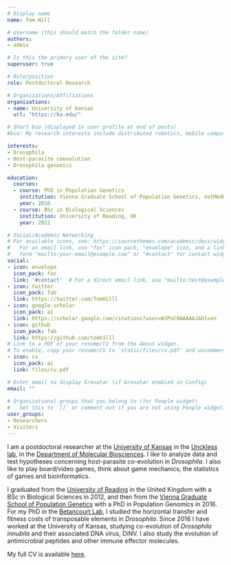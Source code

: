 ```yaml
---
# Display name
name: Tom Hill

# Username (this should match the folder name)
authors:
- admin

# Is this the primary user of the site?
superuser: true

# Role/position
role: Postdoctoral Research

# Organizations/Affiliations
organizations:
- name: University of Kansas
  url: "https://ku.edu/"

# Short bio (displayed in user profile at end of posts)
#bio: My research interests include distributed robotics, mobile computing and programmable matter.

interests:
- Drosophila
- Host-parasite coevolution
- Drosophila genomics

education:
  courses:
  - course: PhD in Population Genetics
    institution: Vienna Graduate School of Population Genetics, VetMedUni Vienna, Austria
    year: 2016
  - course: BSc in Biological Sciences
    institution: University of Reading, UK
    year: 2012

# Social/Academic Networking
# For available icons, see: https://sourcethemes.com/academic/docs/widgets/#icons
#   For an email link, use "fas" icon pack, "envelope" icon, and a link in the
#   form "mailto:your-email@example.com" or "#contact" for contact widget.
social:
- icon: envelope
  icon_pack: fas
  link: '#contact'  # For a direct email link, use "mailto:test@example.org".
- icon: twitter
  icon_pack: fab
  link: https://twitter.com/TomH1lll
- icon: google-scholar
  icon_pack: ai
  link: https://scholar.google.com/citations?user=WJPoC9AAAAAJ&hl=en
- icon: github
  icon_pack: fab
  link: https://github.com/tomh1lll
# Link to a PDF of your resume/CV from the About widget.
# To enable, copy your resume/CV to `static/files/cv.pdf` and uncomment the lines below.  
- icon: cv
  icon_pack: ai
  link: files/cv.pdf

# Enter email to display Gravatar (if Gravatar enabled in Config)
email: ""
  
# Organizational groups that you belong to (for People widget)
#   Set this to `[]` or comment out if you are not using People widget.  
user_groups:
- Researchers
- Visitors
---
```


I am a postdoctoral researcher at the [University of Kansas](https://ku.edu/) in the [Unckless lab](http://www.uncklesslab.com/), in the [Department of Molecular Biosciences](https://molecularbiosciences.ku.edu/). I like to analyze data and test hypotheses concerning host-parasite co-evolution in *Drosophila*. I also like to play board/video games, think about game mechanics, the statistics of games and bioinformatics.

I graduated from the [University of Reading](http://www.reading.ac.uk/) in the United Kingdom with a BSc in Biological Sciences in 2012, and then from the [Vienna Graduate School of Population Genetics](https://www.popgen-vienna.at/) with a PhD in Population Genomics in 2016. For my PhD in the [Betancourt Lab](https://www.flyevolution.net/), I studied the horizontal transfer and fitness costs of transposable elements in *Drosophila*. Since 2016 I have worked at the University of Kansas, studying co-evolution of *Drosophila innubila* and their associated DNA virus, DiNV. I also study the evolution of antimicrobial peptides and other immune effector molecules.

My full CV is available [here](files/TH_CV_201905.pdf).
